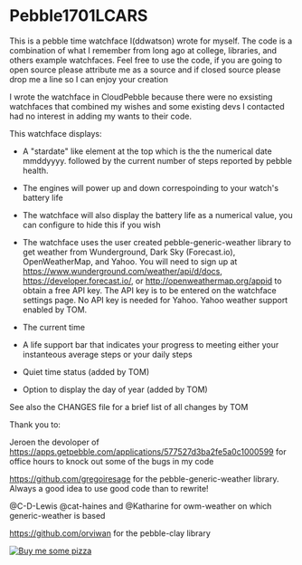 # Pebble1701LCARS
This is a pebble time watchface I(ddwatson) wrote for myself.  The code is a combination of what I remember from long ago at college, libraries, and others example watchfaces.  Feel free to use the code, if you are going to open source please attribute me as a source and if closed source please drop me a line so I can enjoy your creation

I wrote the watchface in CloudPebble because there were no exsisting watchfaces that combined my wishes and some existing devs I contacted had no interest in adding my wants to their code.  

This watchface displays:

- A "stardate" like element at the top which is the the numerical date mmddyyyy. followed by the current number of steps reported by pebble health.

- The engines will power up and down correspoinding to your watch's battery life

- The watchface will also display the battery life as a numerical value, you can configure to hide this if you wish

- The watchface uses the user created pebble-generic-weather library to get weather from Wunderground, Dark Sky (Forecast.io), OpenWeatherMap, and Yahoo.  You will need to sign up at https://www.wunderground.com/weather/api/d/docs, https://developer.forecast.io/, or http://openweathermap.org/appid to obtain a free API key. The API key is to be entered on the watchface settings page.  No API key is needed for Yahoo.  Yahoo weather support enabled by TOM.

- The current time

- A life support bar that indicates your progress to meeting either your instanteous average steps or your daily steps

- Quiet time status (added by TOM)

- Option to display the day of year (added by TOM)

See also the CHANGES file for a brief list of all changes by TOM

Thank you to:

Jeroen the devoloper of https://apps.getpebble.com/applications/577527d3ba2fe5a0c1000599 for office hours to knock out some of the bugs in my code

https://github.com/gregoiresage for the pebble-generic-weather library.  Always a good idea to use good code than to rewrite!

@C-D-Lewis @cat-haines and @Katharine for  owm-weather on which generic-weather is based

https://github.com/orviwan for the pebble-clay library

[![Buy me some pizza](https://www.buymeacoffee.com/assets/img/custom_images/orange_img.png)](https://www.buymeacoffee.com/qpunYPZx5)
